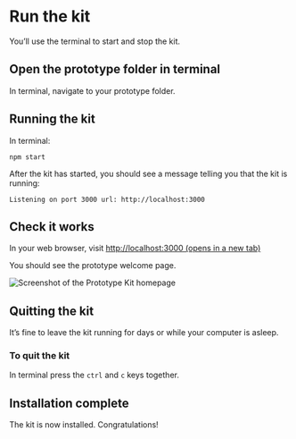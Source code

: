 # Run the kit

You’ll use the terminal to start and stop the kit.

## Open the prototype folder in terminal

In terminal, navigate to your prototype folder.

## Running the kit

In terminal:
```
npm start
```

After the kit has started, you should see a message telling you that the kit is running:
```
Listening on port 3000 url: http://localhost:3000
```

## Check it works

In your web browser, visit <a href="http://localhost:3000" target="_blank">http://localhost:3000 (opens in a new tab)</a>

You should see the prototype welcome page.

![Screenshot of the Prototype Kit homepage](/public/images/prototype-kit-homepage.png)

## Quitting the kit

It’s fine to leave the kit running for days or while your computer is asleep.

### To quit the kit

In terminal press the `ctrl` and `c` keys together.

## Installation complete

The kit is now installed. Congratulations!

<!-- <a href="../../readme.md" class="button">Return to Getting Started</a> -->
